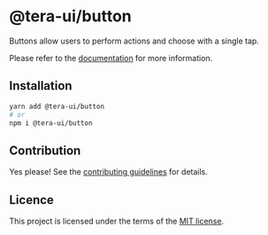 # @tera-ui/button

Buttons allow users to perform actions and choose with a single tap.

Please refer to the [documentation](https://nextui.org/docs/components/button) for more information.

## Installation

```sh
yarn add @tera-ui/button
# or
npm i @tera-ui/button
```

## Contribution

Yes please! See the
[contributing guidelines](https://github.com/hieumau12/nextui-tera/blob/master/CONTRIBUTING.md)
for details.

## Licence

This project is licensed under the terms of the
[MIT license](https://github.com/hieumau12/nextui-tera/blob/master/LICENSE).
